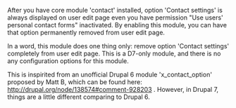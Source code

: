 After you have core module 'contact' installed, option 'Contact settings' is
always displayed on user edit page even you have permission "Use users' personal
contact forms" inactivated. By enabling this module, you can have that option
permanently removed from user edit page.

In a word, this module does one thing only: remove option 'Contact settings'
completely from user edit page. This is a D7-only module, and there is no any
configuration options for this module.

This is inspirited from an unofficial Drupal 6 module 'x_contact_option'
proposed by Matt B, which can be found here:
http://drupal.org/node/138574#comment-928203 . However, in Drupal 7, things are
a little different comparing to Drupal 6.
